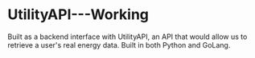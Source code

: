 # UtilityAPI---Working
Built as a backend interface with UtilityAPI, an API that would allow us to retrieve a user's real energy data. 
Built in both Python and GoLang.
